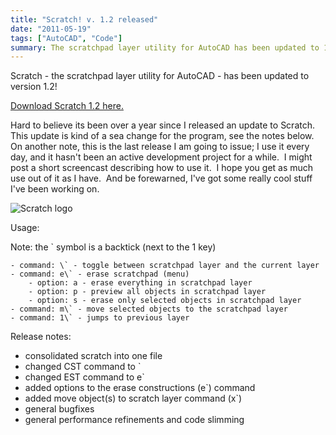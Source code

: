 ```yaml
---
title: "Scratch! v. 1.2 released"
date: "2011-05-19"
tags: ["AutoCAD", "Code"]
summary: The scratchpad layer utility for AutoCAD has been updated to 1.2
---
```


Scratch - the scratchpad layer utility for AutoCAD - has been updated to version 1.2!

[Download Scratch 1.2 here.](https://www.scenic-shop.com/files/cad/lisp/scratch.lsp)

Hard to believe its been over a year since I released an update to Scratch.  This update is kind of a sea change for the program, see the notes below.  On another note, this is the last release I am going to issue; I use it every day, and it hasn't been an active development project for a while.  I might post a short screencast describing how to use it.  I hope you get as much use out of it as I have.  And be forewarned, I've got some really cool stuff I've been working on.

![Scratch logo](../images/scratch.png "scratch!")

Usage:

Note: the \` symbol is a backtick (next to the 1 key)
```
- command: \` - toggle between scratchpad layer and the current layer
- command: e\` - erase scratchpad (menu)
    - option: a - erase everything in scratchpad layer
    - option: p - preview all objects in scratchpad layer
    - option: s - erase only selected objects in scratchpad layer
- command: m\` - move selected objects to the scratchpad layer
- command: 1\` - jumps to previous layer
```

Release notes:

- consolidated scratch into one file
- changed CST command to \`
- changed EST command to e\`
- added options to the erase constructions (e\`) command
- added move object(s) to scratch layer command (x\`)
- general bugfixes
- general performance refinements and code slimming
